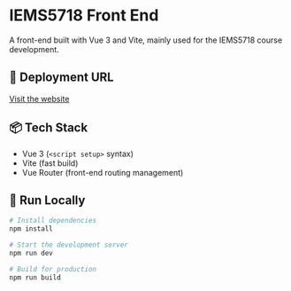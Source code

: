 # IEMS5718 Front End

A front-end built with Vue 3 and Vite, mainly used for the IEMS5718 course development.

## 🔗 Deployment URL
[Visit the website](https://yecaifa.github.io/iems5718-YE_Caifa-1155225555-Frontend/)

## 📦 Tech Stack
- Vue 3 (`<script setup>` syntax)
- Vite (fast build)
- Vue Router (front-end routing management)

## 🚀 Run Locally
```sh
# Install dependencies
npm install

# Start the development server
npm run dev

# Build for production
npm run build